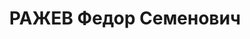 ---
title: РАЖЕВ Федор Семенович
description: "Род. в 1899, Горьковский кр., г. Павлов-на-Оке. Проживал: Ярославская\
  \ обл., г. Ярославль, Волжская наб., 27. З-д № 151, Начальник строительства \n \
  \ Арестован 30.07.1937. Обв. по ст. 58-7, 58-8, 58-11. Приговор: ВК ВС СССР, 29.12.1937\
  \ – ВМН. Расстрелян 30.12.1937. \n  Реабилитирован ВК ВС СССР 25.04.1956"
---